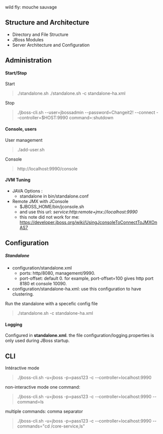 wild fly: mouche sauvage

## Structure and Architecture
- Directory and File Structure
- JBoss Modules
- Server Architecture and Configuration

## Administration
#### Start/Stop
Start
 >./standalone.sh
 >./standalone.sh -c standalone-ha.xml 
	

Stop
 >./jboss-cli.sh --user=jbossadmin --password=Changeit2! 
                 --connect --controller=$HOST:9990  command=:shutdown

#### Console, users	
User management
 > ./add-user.sh

Console
 > http://localhost:9990/console

#### JVM Tuning 
- JAVA Options : 
  - standalone in bin/standalone.conf
- Remote JMX with JConsole
  - $JBOSS_HOME/bin/jconsole.sh 
  - and use this url: *service:http:remote+jmx://localhost:9990*
  - this note did not work for me: https://developer.jboss.org/wiki/UsingJconsoleToConnectToJMXOnAS7
     
## Configuration
##### Standalone
- configuration/standalone.xml 
  - ports: http/8080, management/9990.
  - port-offset: default 0. for example, port-offset=100 gives http port 8180 et console 10090. 
- configuration/standalone-ha.xml: use this configuration to have clustering.
	
Run the standalone with a specefic config file
 >./standalone.sh -c standalone-ha.xml

####  Logging
Configured in **standalone.xml**. the file configuration/logging.properties is only used during JBoss startup. 


## CLI
Intéractive mode
 > ./jboss-cli.sh -u=jboss -p=pass123  -c --controller=localhost:9990
 
non-interactive mode 
one command:
 > ./jboss-cli.sh -u=jboss -p=pass123  -c --controller=localhost:9990 --command=ls
 
multiple commands: comma separator
> ./jboss-cli.sh -u=jboss -p=pass123  -c --controller=localhost:9990 --commands="cd /core-service,ls"




